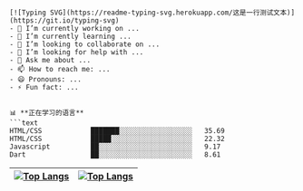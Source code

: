 

```text

[![Typing SVG](https://readme-typing-svg.herokuapp.com/这是一行测试文本)](https://git.io/typing-svg)
- 🔭 I’m currently working on ...
- 🌱 I’m currently learning ...
- 👯 I’m looking to collaborate on ...
- 🤔 I’m looking for help with ...
- 💬 Ask me about ...
- 📫 How to reach me: ...
- 😄 Pronouns: ...
- ⚡ Fun fact: ...


📊 **正在学习的语言**
```text
HTML/CSS            ███████░░░░░░░░░░░░░░░░░░   35.69 
HTML/CSS            █████░░░░░░░░░░░░░░░░░░░░   22.32 
Javascript          ██░░░░░░░░░░░░░░░░░░░░░░░   9.17 
Dart                ██░░░░░░░░░░░░░░░░░░░░░░░   8.61 

```



[![Top Langs](https://github-readme-stats.vercel.app/api/top-langs/?username=OneRepublicSu&show_icons=true&count_private=true&theme=gotham)](https://github.com/OneRepublicSu/github-readme-stats) |  [![Top Langs](https://activity-graph.herokuapp.com/graph?username=OneRepublicSu&theme=xcode)](https://github.com/OneRepublicSu/github-readme-stats)
:-------------------------:|:-------------------------:
